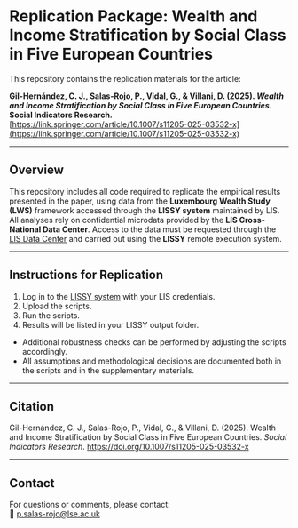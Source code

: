 # Replication Package: Wealth and Income Stratification by Social Class in Five European Countries

This repository contains the replication materials for the article:

**Gil-Hernández, C. J., Salas-Rojo, P., Vidal, G., & Villani, D. (2025). _Wealth and Income Stratification by Social Class in Five European Countries._ Social Indicators Research.**  
[https://link.springer.com/article/10.1007/s11205-025-03532-x](https://link.springer.com/article/10.1007/s11205-025-03532-x)

---

## Overview

This repository includes all code required to replicate the empirical results presented in the paper, using data from the **Luxembourg Wealth Study (LWS)** framework accessed through the **LISSY system** maintained by LIS. All analyses rely on confidential microdata provided by the **LIS Cross-National Data Center**. Access to the data must be requested through the [LIS Data Center](https://www.lisdatacenter.org/) and carried out using the **LISSY** remote execution system. 

---

## Instructions for Replication

1. Log in to the [LISSY system](https://webui.lisdatacenter.org/userinterface/) with your LIS credentials.
2. Upload the scripts.
3. Run the scripts.
4. Results will be listed in your LISSY output folder.

- Additional robustness checks can be performed by adjusting the scripts accordingly.
- All assumptions and methodological decisions are documented both in the scripts and in the supplementary materials.

---

## Citation
Gil-Hernández, C. J., Salas-Rojo, P., Vidal, G., & Villani, D. (2025). Wealth and Income Stratification by Social Class in Five European Countries. *Social Indicators Research*. https://doi.org/10.1007/s11205-025-03532-x

---

## Contact
For questions or comments, please contact:  
📧 [p.salas-rojo@lse.ac.uk](mailto:p.salas-rojo@lse.ac.uk)
